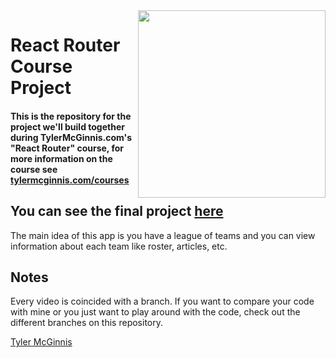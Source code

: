 <img src="https://tylermcginnis.com/tylermcginnis_glasses-300.png" width="300" align="right">	

React Router Course Project	
========	

#### This is the repository for the project we'll build together during TylerMcGinnis.com's "React Router" course, for more information on the course see [tylermcginnis.com/courses](https://tylermcginnis.com/courses)	

## You can see the final project [here](https://q9o4513nr4.codesandbox.io/)	

The main idea of this app is you have a league of teams and you can view information about each team like roster, articles, etc.	

## Notes	
Every video is coincided with a branch. If you want to compare your code with mine or you just want to play around with the code, check out the different branches on this repository.	

[Tyler McGinnis](https://twitter.com/tylermcginnis)

